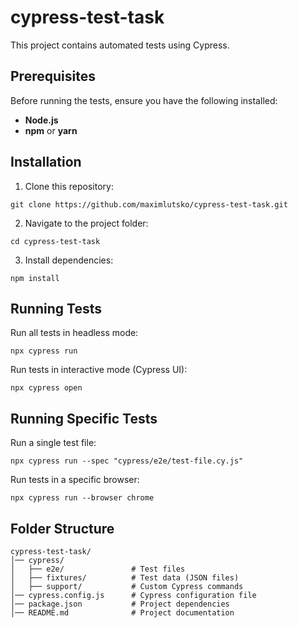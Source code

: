 # cypress-test-task

This project contains automated tests using Cypress.

## Prerequisites

Before running the tests, ensure you have the following installed:

- **Node.js** 
- **npm** or **yarn**  

## Installation

1. Clone this repository:  
```
git clone https://github.com/maximlutsko/cypress-test-task.git
```

2. Navigate to the project folder:
```
cd cypress-test-task
```

3. Install dependencies:
```
npm install
```

## Running Tests

Run all tests in headless mode:
```
npx cypress run
```

Run tests in interactive mode (Cypress UI):
```
npx cypress open
```

## Running Specific Tests

Run a single test file:
```
npx cypress run --spec "cypress/e2e/test-file.cy.js"
```

Run tests in a specific browser:
```
npx cypress run --browser chrome
```

## Folder Structure
```
cypress-test-task/
│── cypress/
│   ├── e2e/               # Test files
│   ├── fixtures/          # Test data (JSON files)
│   ├── support/           # Custom Cypress commands
│── cypress.config.js      # Cypress configuration file
│── package.json           # Project dependencies
│── README.md              # Project documentation
```